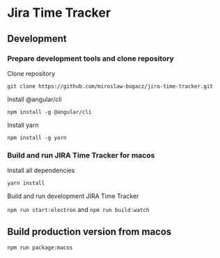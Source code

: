 # Jira Time Tracker

## Development

### Prepare development tools and clone repository
Clone repository

`git clone https://github.com/miroslaw-bogacz/jira-time-tracker.git`

Install @angular/cli 

`npm install -g @angular/cli`

Install yarn 

`npm install -g yarn`
    
### Build and run JIRA Time Tracker for macos
Install all dependencies 

`yarn install`

Build and run development JIRA Time Tracker

`npm run start:electron` and `npm run build:watch`
    
## Build production version from macos
`npm run package:macos`
    

   

